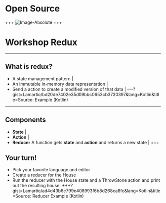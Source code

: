 # Open Source
+++
![Image-Absolute](https://media.giphy.com/media/HP5dest4oOHf2/giphy.gif)
+++
# Workshop Redux
---
## What is redux?
* A state management pattern | 
* An immutable in-memory data representation |
* Send a action to create a modified version of that data |
---?gist=Lamartio/bd20de7402e35d09bbc0653cb3730397&lang=Kotlin&title=Source: Example (Kotlin)
---
## Components
- **State** |
- **Action** |
- **Reducer** A function gets **state** and **action** and returns a new state |
+++
## Your turn!
- Pick your favorite language and editor
- Create a reducer for the House
- Run the reducer with the House state and a ThrowStone action and print out the resulting house.
+++?gist=Lamartio/ad4d43b6c799e408993f6b8d268ca8fc&lang=Kotlin&title=Source: Reducer Example (Kotlin)
